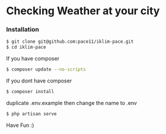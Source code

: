 # Checking Weather at your city
### Installation

```sh
$ git clone git@github.com:pace11/iklim-pace.git
$ cd iklim-pace
```
If you have composer
```sh
$ composer update --no-scripts
```
If you dont have composer
```sh
$ composer install
```
duplicate .env.example then change the name to .env
```sh
$ php artisan serve
```
Have Fun :)